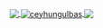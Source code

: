 
<p align="center">
  <a href="https://ceyhungulbas.netlify.app/">
    <img align="center" src="https://github-readme-stats.vercel.app/api?username=ceyhungulbas&count_private=true&show_icons=true&theme=tokyonight&hide=stars" />
    <img align="center" src="https://github-readme-streak-stats.herokuapp.com?user=ceyhungulbas&theme=tokyonight" alt="ceyhungulbas" />
    <img align="center" src="https://github-readme-stats.vercel.app/api/top-langs/?username=ceyhungulbas&layout=compact&theme=tokyonight&langs_count=10" />
  </a>
</p>


<!--
**ceyhungulbas/ceyhungulbas** is a ✨ _special_ ✨ repository because its `README.md` (this file) appears on your GitHub profile.

Here are some ideas to get you started:

- 🔭 I’m currently working on ...
- 🌱 I’m currently learning ...
- 👯 I’m looking to collaborate on ...
- 🤔 I’m looking for help with ...
- 💬 Ask me about ...
- 📫 How to reach me: ...
- 😄 Pronouns: ...
- ⚡ Fun fact: ...
-->

